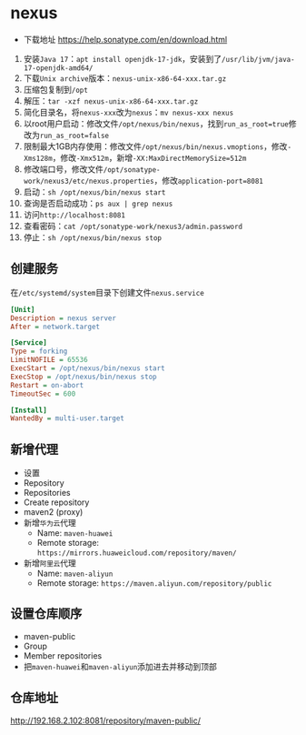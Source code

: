 # nexus

- 下载地址 <https://help.sonatype.com/en/download.html>

1. 安装`Java 17`：`apt install openjdk-17-jdk`，安装到了`/usr/lib/jvm/java-17-openjdk-amd64/`
2. 下载`Unix archive`版本：`nexus-unix-x86-64-xxx.tar.gz`
3. 压缩包复制到`/opt`
4. 解压：`tar -xzf nexus-unix-x86-64-xxx.tar.gz`
5. 简化目录名，将`nexus-xxx`改为`nexus`：`mv nexus-xxx nexus`
6. 以root用户启动：修改文件`/opt/nexus/bin/nexus`，找到`run_as_root=true`修改为`run_as_root=false`
7. 限制最大1GB内存使用：修改文件`/opt/nexus/bin/nexus.vmoptions`，修改`-Xms128m`，修改`-Xmx512m`，新增`-XX:MaxDirectMemorySize=512m`
8. 修改端口号，修改文件`/opt/sonatype-work/nexus3/etc/nexus.properties`，修改`application-port=8081`
9. 启动：`sh /opt/nexus/bin/nexus start`
10. 查询是否启动成功：`ps aux | grep nexus`
11. 访问`http://localhost:8081`
12. 查看密码：`cat /opt/sonatype-work/nexus3/admin.password`
13. 停止：`sh /opt/nexus/bin/nexus stop`

## 创建服务

在`/etc/systemd/system`目录下创建文件`nexus.service`

```ini
[Unit]
Description = nexus server
After = network.target

[Service]
Type = forking
LimitNOFILE = 65536
ExecStart = /opt/nexus/bin/nexus start
ExecStop = /opt/nexus/bin/nexus stop
Restart = on-abort
TimeoutSec = 600

[Install]
WantedBy = multi-user.target
```

## 新增代理

- 设置
- Repository
- Repositories
- Create repository
- maven2 (proxy)
- 新增`华为云`代理
  - Name: `maven-huawei`
  - Remote storage: `https://mirrors.huaweicloud.com/repository/maven/`
- 新增`阿里云`代理
  - Name: `maven-aliyun`
  - Remote storage: `https://maven.aliyun.com/repository/public`

## 设置仓库顺序

- maven-public
- Group
- Member repositories
- 把`maven-huawei`和`maven-aliyun`添加进去并移动到顶部

## 仓库地址

<http://192.168.2.102:8081/repository/maven-public/>
